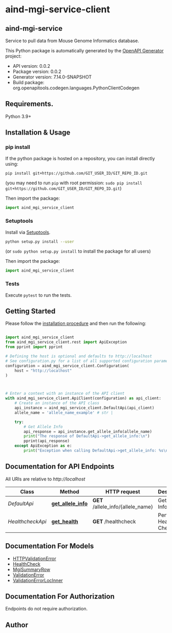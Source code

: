 # aind-mgi-service-client

## aind-mgi-service

Service to pull data from Mouse Genome Informatics database.



This Python package is automatically generated by the [OpenAPI Generator](https://openapi-generator.tech) project:

- API version: 0.0.2
- Package version: 0.0.2
- Generator version: 7.14.0-SNAPSHOT
- Build package: org.openapitools.codegen.languages.PythonClientCodegen

## Requirements.

Python 3.9+

## Installation & Usage
### pip install

If the python package is hosted on a repository, you can install directly using:

```sh
pip install git+https://github.com/GIT_USER_ID/GIT_REPO_ID.git
```
(you may need to run `pip` with root permission: `sudo pip install git+https://github.com/GIT_USER_ID/GIT_REPO_ID.git`)

Then import the package:
```python
import aind_mgi_service_client
```

### Setuptools

Install via [Setuptools](http://pypi.python.org/pypi/setuptools).

```sh
python setup.py install --user
```
(or `sudo python setup.py install` to install the package for all users)

Then import the package:
```python
import aind_mgi_service_client
```

### Tests

Execute `pytest` to run the tests.

## Getting Started

Please follow the [installation procedure](#installation--usage) and then run the following:

```python

import aind_mgi_service_client
from aind_mgi_service_client.rest import ApiException
from pprint import pprint

# Defining the host is optional and defaults to http://localhost
# See configuration.py for a list of all supported configuration parameters.
configuration = aind_mgi_service_client.Configuration(
    host = "http://localhost"
)



# Enter a context with an instance of the API client
with aind_mgi_service_client.ApiClient(configuration) as api_client:
    # Create an instance of the API class
    api_instance = aind_mgi_service_client.DefaultApi(api_client)
    allele_name = 'allele_name_example' # str | 

    try:
        # Get Allele Info
        api_response = api_instance.get_allele_info(allele_name)
        print("The response of DefaultApi->get_allele_info:\n")
        pprint(api_response)
    except ApiException as e:
        print("Exception when calling DefaultApi->get_allele_info: %s\n" % e)

```

## Documentation for API Endpoints

All URIs are relative to *http://localhost*

Class | Method | HTTP request | Description
------------ | ------------- | ------------- | -------------
*DefaultApi* | [**get_allele_info**](docs/DefaultApi.md#get_allele_info) | **GET** /allele_info/{allele_name} | Get Allele Info
*HealthcheckApi* | [**get_health**](docs/HealthcheckApi.md#get_health) | **GET** /healthcheck | Perform a Health Check


## Documentation For Models

 - [HTTPValidationError](docs/HTTPValidationError.md)
 - [HealthCheck](docs/HealthCheck.md)
 - [MgiSummaryRow](docs/MgiSummaryRow.md)
 - [ValidationError](docs/ValidationError.md)
 - [ValidationErrorLocInner](docs/ValidationErrorLocInner.md)


<a id="documentation-for-authorization"></a>
## Documentation For Authorization

Endpoints do not require authorization.


## Author




